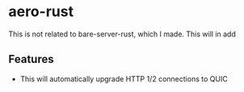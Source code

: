 # aero-rust

This is not related to bare-server-rust, which I made. This will in add

## Features

- This will automatically upgrade HTTP 1/2 connections to QUIC
